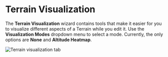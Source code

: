 # Terrain Visualization

The **Terrain Visualization** wizard contains tools that make it easier for you to visualize different aspects of a Terrain while you edit it. Use the **Visualization Modes** dropdown menu to select a mode. Currently, the only options are **None** and **Altitude Heatmap**.

![Terrain visualization tab](images/4-40-toolbox-visualization.png)

